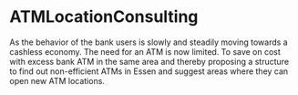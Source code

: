 # ATMLocationConsulting

As the behavior of the bank users is slowly and steadily moving towards a cashless economy. The need for an ATM is now limited. To save on cost with excess bank ATM in the same area and thereby proposing a structure to find out non-efficient ATMs in Essen and suggest areas where they can open new ATM locations.
